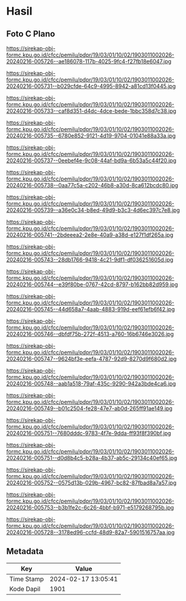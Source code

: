 # Hasil

## Foto C Plano

https://sirekap-obj-formc.kpu.go.id/cfcc/pemilu/pdpr/19/03/01/10/02/1903011002026-20240216-005726--ae186078-117b-4025-9fc4-f27fb18e6047.jpg

https://sirekap-obj-formc.kpu.go.id/cfcc/pemilu/pdpr/19/03/01/10/02/1903011002026-20240216-005731--b029cfde-64c9-4995-8942-a81cd13f0445.jpg

https://sirekap-obj-formc.kpu.go.id/cfcc/pemilu/pdpr/19/03/01/10/02/1903011002026-20240216-005733--caf8d351-d4dc-4dce-bede-1bbc358d7c38.jpg

https://sirekap-obj-formc.kpu.go.id/cfcc/pemilu/pdpr/19/03/01/10/02/1903011002026-20240216-005735--6780e852-9121-4d19-9704-01041e88a33a.jpg

https://sirekap-obj-formc.kpu.go.id/cfcc/pemilu/pdpr/19/03/01/10/02/1903011002026-20240216-005737--0eebef4e-9c08-44af-bd9a-6b53a5c44f20.jpg

https://sirekap-obj-formc.kpu.go.id/cfcc/pemilu/pdpr/19/03/01/10/02/1903011002026-20240216-005738--0aa77c5a-c202-46b8-a30d-8ca612bcdc80.jpg

https://sirekap-obj-formc.kpu.go.id/cfcc/pemilu/pdpr/19/03/01/10/02/1903011002026-20240216-005739--a36e0c34-b8ed-49d9-b3c3-4d6ec397c7e8.jpg

https://sirekap-obj-formc.kpu.go.id/cfcc/pemilu/pdpr/19/03/01/10/02/1903011002026-20240216-005741--2bdeeea2-2e8e-40a9-a38d-e127f1df265a.jpg

https://sirekap-obj-formc.kpu.go.id/cfcc/pemilu/pdpr/19/03/01/10/02/1903011002026-20240216-005743--28db1766-9418-4c21-9df1-df036251605d.jpg

https://sirekap-obj-formc.kpu.go.id/cfcc/pemilu/pdpr/19/03/01/10/02/1903011002026-20240216-005744--e39f80be-0767-42cd-8797-b162bb82d959.jpg

https://sirekap-obj-formc.kpu.go.id/cfcc/pemilu/pdpr/19/03/01/10/02/1903011002026-20240216-005745--44d658a7-4aab-4883-919d-eef61efb6f42.jpg

https://sirekap-obj-formc.kpu.go.id/cfcc/pemilu/pdpr/19/03/01/10/02/1903011002026-20240216-005746--dbfdf75b-272f-4513-a760-16b6746e3026.jpg

https://sirekap-obj-formc.kpu.go.id/cfcc/pemilu/pdpr/19/03/01/10/02/1903011002026-20240216-005747--9624bf3e-eefa-4787-92d9-8270d9f680d2.jpg

https://sirekap-obj-formc.kpu.go.id/cfcc/pemilu/pdpr/19/03/01/10/02/1903011002026-20240216-005748--aab1a518-79af-435c-9290-942a3bde4ca6.jpg

https://sirekap-obj-formc.kpu.go.id/cfcc/pemilu/pdpr/19/03/01/10/02/1903011002026-20240216-005749--b01c2504-fe28-47e7-ab0d-265ff91ae149.jpg

https://sirekap-obj-formc.kpu.go.id/cfcc/pemilu/pdpr/19/03/01/10/02/1903011002026-20240216-005751--7680dddc-9783-4f7e-9dda-ff93f8f390bf.jpg

https://sirekap-obj-formc.kpu.go.id/cfcc/pemilu/pdpr/19/03/01/10/02/1903011002026-20240216-005751--d0d8b4c5-b28a-4b37-ab5c-29134c40ef65.jpg

https://sirekap-obj-formc.kpu.go.id/cfcc/pemilu/pdpr/19/03/01/10/02/1903011002026-20240216-005752--0575d13b-029b-4967-bc82-87fbad8a7a57.jpg

https://sirekap-obj-formc.kpu.go.id/cfcc/pemilu/pdpr/19/03/01/10/02/1903011002026-20240216-005753--b3b1fe2c-6c26-4bbf-b971-e5179268795b.jpg

https://sirekap-obj-formc.kpu.go.id/cfcc/pemilu/pdpr/19/03/01/10/02/1903011002026-20240216-005728--3178ed96-ccfd-48d9-82a7-5901516757aa.jpg


## Metadata

| Key        | Value               |
| ---------- | ------------------- |
| Time Stamp | 2024-02-17 13:05:41 |
| Kode Dapil | 1901                |



